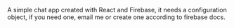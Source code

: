 A simple chat app created with React and Firebase, it needs a configuration object, if you need one, email me or create one according to firebase docs.
